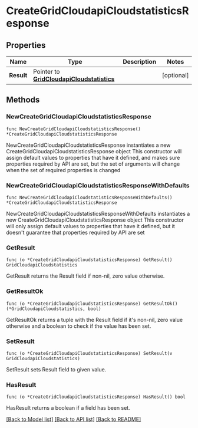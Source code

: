 # CreateGridCloudapiCloudstatisticsResponse

## Properties

Name | Type | Description | Notes
------------ | ------------- | ------------- | -------------
**Result** | Pointer to [**GridCloudapiCloudstatistics**](GridCloudapiCloudstatistics.md) |  | [optional] 

## Methods

### NewCreateGridCloudapiCloudstatisticsResponse

`func NewCreateGridCloudapiCloudstatisticsResponse() *CreateGridCloudapiCloudstatisticsResponse`

NewCreateGridCloudapiCloudstatisticsResponse instantiates a new CreateGridCloudapiCloudstatisticsResponse object
This constructor will assign default values to properties that have it defined,
and makes sure properties required by API are set, but the set of arguments
will change when the set of required properties is changed

### NewCreateGridCloudapiCloudstatisticsResponseWithDefaults

`func NewCreateGridCloudapiCloudstatisticsResponseWithDefaults() *CreateGridCloudapiCloudstatisticsResponse`

NewCreateGridCloudapiCloudstatisticsResponseWithDefaults instantiates a new CreateGridCloudapiCloudstatisticsResponse object
This constructor will only assign default values to properties that have it defined,
but it doesn't guarantee that properties required by API are set

### GetResult

`func (o *CreateGridCloudapiCloudstatisticsResponse) GetResult() GridCloudapiCloudstatistics`

GetResult returns the Result field if non-nil, zero value otherwise.

### GetResultOk

`func (o *CreateGridCloudapiCloudstatisticsResponse) GetResultOk() (*GridCloudapiCloudstatistics, bool)`

GetResultOk returns a tuple with the Result field if it's non-nil, zero value otherwise
and a boolean to check if the value has been set.

### SetResult

`func (o *CreateGridCloudapiCloudstatisticsResponse) SetResult(v GridCloudapiCloudstatistics)`

SetResult sets Result field to given value.

### HasResult

`func (o *CreateGridCloudapiCloudstatisticsResponse) HasResult() bool`

HasResult returns a boolean if a field has been set.


[[Back to Model list]](../README.md#documentation-for-models) [[Back to API list]](../README.md#documentation-for-api-endpoints) [[Back to README]](../README.md)


